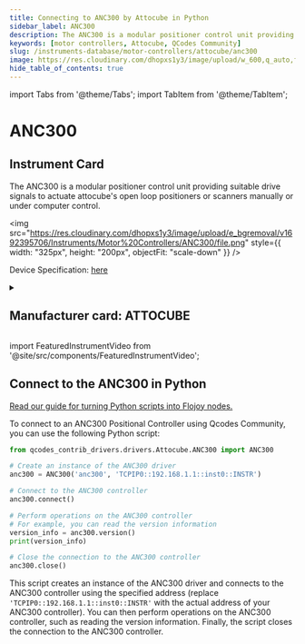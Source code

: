 ```yaml
---
title: Connecting to ANC300 by Attocube in Python
sidebar_label: ANC300
description: The ANC300 is a modular positioner control unit providing suitable drive signals to actuate attocube's open loop positioners or scanners manually or under computer control.
keywords: [motor controllers, Attocube, QCodes Community]
slug: /instruments-database/motor-controllers/attocube/anc300
image: https://res.cloudinary.com/dhopxs1y3/image/upload/w_600,q_auto,f_auto/e_bgremoval/v1692395706/Instruments/Motor%20Controllers/ANC300/file.jpg
hide_table_of_contents: true
---
```


import Tabs from '@theme/Tabs';
import TabItem from '@theme/TabItem';

# ANC300

## Instrument Card

<div className="flex">

<div>

The ANC300 is a modular positioner control unit providing suitable drive signals to actuate attocube's open loop positioners or scanners manually or under computer control.

</div>

<img src="https://res.cloudinary.com/dhopxs1y3/image/upload/e_bgremoval/v1692395706/Instruments/Motor%20Controllers/ANC300/file.png" style={{ width: "325px", height: "200px", objectFit: "scale-down" }} />

</div>

<div className="flex text-center">

<p>Device Specification: <a target="\_blank" href="https://www.attocube.com/downloads/anc300.pdf">here</a></p>

</div>

<details style={{ marginTop: "15px"}}>
<summary><h2>Manufacturer card: ATTOCUBE</h2></summary>

<img src="https://res.cloudinary.com/dhopxs1y3/image/upload/v1692806147/Instruments/Vendor%20Logos/Attocube.png" style={{ width: "100%", height: "170px",objectFit: "scale-down" }} />

**Attocube** is a leading pioneer for nanotechnology solutions in precision motion and nanopositioning applications, cryogenic microscopy,.

<ul>
  <li>Headquarters: Germany</li>
  <li>Yearly Revenue (millions, USD): 14.0</li>
  <li>Vendor Website: <a href="https://www.attocube.com/en">here</a></li>
</ul>
</details>

import FeaturedInstrumentVideo from '@site/src/components/FeaturedInstrumentVideo';

<FeaturedInstrumentVideo category='MOTOR_CONTROLLERS' manufacturer='ATTOCUBE'></FeaturedInstrumentVideo>


## Connect to the ANC300 in Python

[Read our guide for turning Python scripts into Flojoy nodes.](https://docs.flojoy.ai/custom-nodes/creating-custom-node/)
<Tabs>

<TabItem value="Flojoy" label="Flojoy" className="flojoy-instrument-tabs">

<NodeCardCollection category='MOTOR_CONTROLLERS' manufacturer='ATTOCUBE'></NodeCardCollection>

</TabItem>
<TabItem value="QCodes Community" label="QCodes Community">

To connect to an ANC300 Positional Controller using Qcodes Community, you can use the following Python script:

```python
from qcodes_contrib_drivers.drivers.Attocube.ANC300 import ANC300

# Create an instance of the ANC300 driver
anc300 = ANC300('anc300', 'TCPIP0::192.168.1.1::inst0::INSTR')

# Connect to the ANC300 controller
anc300.connect()

# Perform operations on the ANC300 controller
# For example, you can read the version information
version_info = anc300.version()
print(version_info)

# Close the connection to the ANC300 controller
anc300.close()
```

This script creates an instance of the ANC300 driver and connects to the ANC300 controller using the specified address (replace `'TCPIP0::192.168.1.1::inst0::INSTR'` with the actual address of your ANC300 controller). You can then perform operations on the ANC300 controller, such as reading the version information. Finally, the script closes the connection to the ANC300 controller.

</TabItem>
</Tabs>